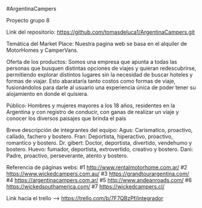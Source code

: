 #ArgentinaCampers

Proyecto grupo 8

Link del repositorio: https://github.com/tomasdeluca1/ArgentinaCampers.git


Temática del Market Place: 
Nuestra pagina web se basa en el alquiler de MotorHomes y CamperVans.


Oferta de los productos: 
Somos una empresa que apunta a todas las personas que busquen distintas opciones de viajes y quieran redescubrirse, permitiendo explorar distintos lugares sin la necesidad de buscar hoteles y formas de viajar. Esto abarataría tanto costos como formas de viaje, fusionándolos para darle al usuario una experiencia única de poder tener su alojamiento en donde el quisiera.


Público: 
Hombres y mujeres mayores a los 18 años, residentes en la Argentina y con registro de conducir, con ganas de realizar un viaje y conocer los diversos paisajes que brinda el país


Breve descripción de integrantes del equipo:
Agus: Carismatico, proactivo, callado, fachero y bostero.
Fran: Deportista, hiperactivo, proactivo, romantico y bostero.
Dr. gibert: Doctor, deportista, divertido, vendehumo y bostero.
Huevo: fumador, deportista, extrovertido, creativo y bostero.
Dani: Padre, proactivo, perseverante, atento y bostero.


Referencia de páginas webs:
#1 http://www.rentalmotorhome.com.ar/ 
#2 https://www.wickedcampers.com.au/
#3 https://grandtourargentina.com/ 
#4 https://argentinacampers.com.ar/ 
#5 http://www.andeanroads.com/
#6 https://wickedsouthamerica.com/
#7 https://wickedcampers.cl/ 


Link hacia el trello --> https://trello.com/b/7F7QBzPf/integrador
